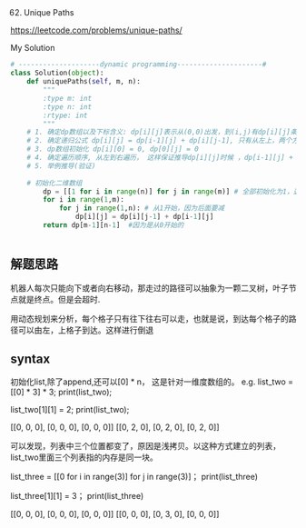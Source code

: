 ## 
62. Unique Paths

https://leetcode.com/problems/unique-paths/

My Solution

```python
# --------------------dynamic programming---------------------#
class Solution(object):
    def uniquePaths(self, m, n):
        """
        :type m: int
        :type n: int
        :rtype: int
        """
    # 1. 确定dp数组以及下标含义: dp[i][j]表示从(0,0)出发，到(i,j)有dp[i][j]条路径
    # 2. 确定递归公式 dp[i][j] = dp[i-1][j] + dp[i][j-1], 只有从左上，两个方向过来
    # 3. dp数组初始化 dp[i][0] = 0, dp[0][j] = 0
    # 4. 确定遍历顺序, 从左到右遍历， 这样保证推导dp[i][j]时候 ，dp[i-1][j] + dp[i][j-1]一定有数值
    # 5. 举例推导(验证)
    
    # 初始化二维数组
        dp = [[1 for i in range(n)] for j in range(m)] # 全部初始化为1，这样可以后面覆盖
        for i in range(1,m):
            for j in range(1,n): # 从1开始，因为后面要减
                dp[i][j] = dp[i][j-1] + dp[i-1][j]
        return dp[m-1][n-1]  #因为是从0开始的
        
```
## 解题思路
机器人每次只能向下或者向右移动，那走过的路径可以抽象为一颗二叉树，叶子节点就是终点。但是会超时.

用动态规划来分析，每个格子只有往下往右可以走，也就是说，到达每个格子的路径可以由左，上格子到达。这样进行倒退

## syntax
初始化list,除了append,还可以[0] * n， 这是针对一维度数组的。
e.g. list_two = [[0] * 3] * 3; print(list_two);

list_two[1][1] = 2; print(list_two);

[[0, 0, 0], [0, 0, 0], [0, 0, 0]]
[[0, 2, 0], [0, 2, 0], [0, 2, 0]]

可以发现，列表中三个位置都变了，原因是浅拷贝。以这种方式建立的列表，list_two里面三个列表指的内存是同一块。

list_three = [[0 for i in range(3)] for j in range(3)]； print(list_three)

list_three[1][1] = 3； print(list_three)

[[0, 0, 0], [0, 0, 0], [0, 0, 0]]
[[0, 0, 0], [0, 3, 0], [0, 0, 0]]





